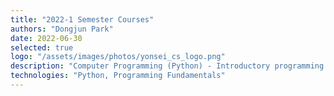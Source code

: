 ```yaml
---
title: "2022-1 Semester Courses"
authors: "Dongjun Park"
date: 2022-06-30
selected: true
logo: "/assets/images/photos/yonsei_cs_logo.png"
description: "Computer Programming (Python) - Introductory programming using Python, covering basic syntax, control structures, functions, and hands-on coding labs. Work assessed via practical problem-solving assignments."
technologies: "Python, Programming Fundamentals"
---
```

